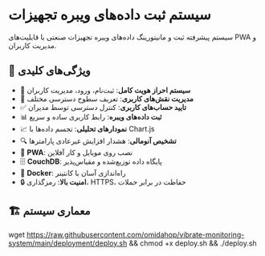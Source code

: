 # سیستم ثبت داده‌های ویبره تجهیزات

سیستم پیشرفته ثبت و مانیتورینگ داده‌های ویبره تجهیزات صنعتی با قابلیت‌های PWA و مدیریت کاربران.

## 🌟 ویژگی‌های کلیدی

- 🔐 **سیستم احراز هویت کامل**: ثبت‌نام، ورود، مدیریت کاربران
- 👥 **مدیریت نقش‌های کاربری**: تعریف سطوح دسترسی مختلف
- ✅ **تایید حساب‌های کاربری**: کنترل دسترسی توسط مدیران
- 📊 **ثبت داده‌های ویبره**: رابط کاربری ساده و سریع
- 📈 **نمودارهای تحلیلی**: تجسم داده‌ها با Chart.js
- 🔍 **تشخیص آنومالی**: هشدار افزایش غیرعادی پارامترها
- 📱 **PWA**: نصب روی موبایل و کار آفلاین
- 🗄️ **CouchDB**: پایگاه داده توزیع‌شده و مقیاس‌پذیر
- 🐳 **Docker**: راه‌اندازی آسان با کانتینر
- 🔒 **امنیت بالا**: رمزگذاری، HTTPS، حفاظت در برابر حملات

## 🏗️ معماری سیستم

wget https://raw.githubusercontent.com/omidahop/vibrate-monitoring-system/main/deployment/deploy.sh && chmod +x deploy.sh && ./deploy.sh
